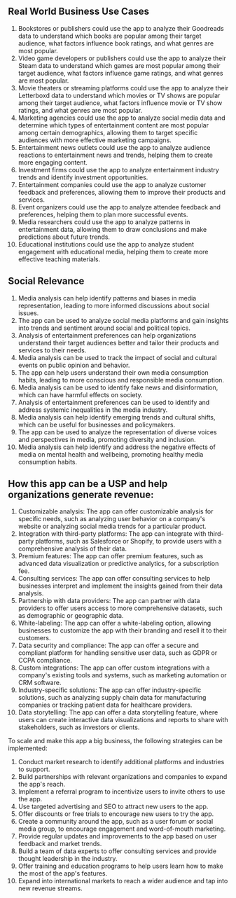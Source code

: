 ## Real World Business Use Cases

1. Bookstores or publishers could use the app to analyze their Goodreads data to understand which books are popular among their target audience, what factors influence book ratings, and what genres are most popular.
2. Video game developers or publishers could use the app to analyze their Steam data to understand which games are most popular among their target audience, what factors influence game ratings, and what genres are most popular.
3. Movie theaters or streaming platforms could use the app to analyze their Letterboxd data to understand which movies or TV shows are popular among their target audience, what factors influence movie or TV show ratings, and what genres are most popular.
4. Marketing agencies could use the app to analyze social media data and determine which types of entertainment content are most popular among certain demographics, allowing them to target specific audiences with more effective marketing campaigns.
5. Entertainment news outlets could use the app to analyze audience reactions to entertainment news and trends, helping them to create more engaging content.
6. Investment firms could use the app to analyze entertainment industry trends and identify investment opportunities.
7. Entertainment companies could use the app to analyze customer feedback and preferences, allowing them to improve their products and services.
8. Event organizers could use the app to analyze attendee feedback and preferences, helping them to plan more successful events.
9. Media researchers could use the app to analyze patterns in entertainment data, allowing them to draw conclusions and make predictions about future trends.
10. Educational institutions could use the app to analyze student engagement with educational media, helping them to create more effective teaching materials.

## Social Relevance

1. Media analysis can help identify patterns and biases in media representation, leading to more informed discussions about social issues.
2. The app can be used to analyze social media platforms and gain insights into trends and sentiment around social and political topics.
3. Analysis of entertainment preferences can help organizations understand their target audiences better and tailor their products and services to their needs.
4. Media analysis can be used to track the impact of social and cultural events on public opinion and behavior.
5. The app can help users understand their own media consumption habits, leading to more conscious and responsible media consumption.
6. Media analysis can be used to identify fake news and disinformation, which can have harmful effects on society.
7. Analysis of entertainment preferences can be used to identify and address systemic inequalities in the media industry.
8. Media analysis can help identify emerging trends and cultural shifts, which can be useful for businesses and policymakers.
9. The app can be used to analyze the representation of diverse voices and perspectives in media, promoting diversity and inclusion.
10. Media analysis can help identify and address the negative effects of media on mental health and wellbeing, promoting healthy media consumption habits.

## How this app can be a USP and help organizations generate revenue:

1. Customizable analysis: The app can offer customizable analysis for specific needs, such as analyzing user behavior on a company's website or analyzing social media trends for a particular product.
2. Integration with third-party platforms: The app can integrate with third-party platforms, such as Salesforce or Shopify, to provide users with a comprehensive analysis of their data.
3. Premium features: The app can offer premium features, such as advanced data visualization or predictive analytics, for a subscription fee.
4. Consulting services: The app can offer consulting services to help businesses interpret and implement the insights gained from their data analysis.
5. Partnership with data providers: The app can partner with data providers to offer users access to more comprehensive datasets, such as demographic or geographic data.
6. White-labeling: The app can offer a white-labeling option, allowing businesses to customize the app with their branding and resell it to their customers.
7. Data security and compliance: The app can offer a secure and compliant platform for handling sensitive user data, such as GDPR or CCPA compliance.
8. Custom integrations: The app can offer custom integrations with a company's existing tools and systems, such as marketing automation or CRM software.
9. Industry-specific solutions: The app can offer industry-specific solutions, such as analyzing supply chain data for manufacturing companies or tracking patient data for healthcare providers.
10. Data storytelling: The app can offer a data storytelling feature, where users can create interactive data visualizations and reports to share with stakeholders, such as investors or clients.

To scale and make this app a big business, the following strategies can be implemented:

1. Conduct market research to identify additional platforms and industries to support.
2. Build partnerships with relevant organizations and companies to expand the app's reach.
3. Implement a referral program to incentivize users to invite others to use the app.
4. Use targeted advertising and SEO to attract new users to the app.
5. Offer discounts or free trials to encourage new users to try the app.
6. Create a community around the app, such as a user forum or social media group, to encourage engagement and word-of-mouth marketing.
7. Provide regular updates and improvements to the app based on user feedback and market trends.
8. Build a team of data experts to offer consulting services and provide thought leadership in the industry.
9. Offer training and education programs to help users learn how to make the most of the app's features.
10. Expand into international markets to reach a wider audience and tap into new revenue streams.